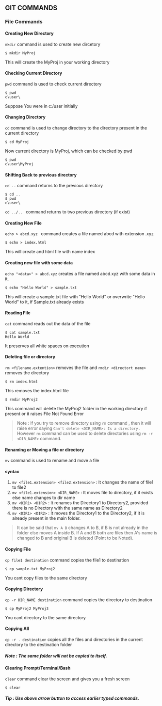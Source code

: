 ## GIT COMMANDS


### File Commands

#### Creating New Directory
```mkdir``` command is used to create new dircetory
```
$ mkdir MyProj

```
This will create the MyProj in your working directory

#### Checking Current Directory
```pwd``` command is used to check current directory
```
$ pwd
c\user\
```
Suppose You were in c:/user initially

#### Changing Directory
```cd``` command is used to change directory to the directory present in the current directory
```
$ cd MyProj
```
Now current directory is MyProj, which can be checked by pwd
```
$ pwd
c\user\MyProj
```

#### Shifting Back to previous directory
```cd ..``` command  returns to the previous directory
```
$ cd ..
$ pwd
c\user\
```
 ```cd ../.. ``` command returns to two previous directory (if exist) 

#### Creating New File
```echo > abcd.xyz ``` command creates a file named abcd with extension .xyz
```
$ echo > index.html
```
This will create and html file with name index

#### Creating new file with some data
``` echo "<data>" > abcd.xyz ``` creates a file named abcd.xyz with some data in it. 
```
$ echo "Hello World" > sample.txt
```
 This will create a sample.txt file with "Hello World" or overwrite "Hello World" to it, if Sample.txt already exists

#### Reading File
```cat``` command reads out the data of the file 
```
$ cat sample.txt
Hello World
```
It preserves all white spaces on execution

#### Deleting file or directory
```rm <filename.extention>``` removes the file and ```rmdir <directort name>``` removes the directory 
```
$ rm index.html
```
This removes the index.html file
```
$ rmdir MyProj2
```
This command will delete the MyProj2 folder in the working directory if present or it raises File Not Found Error
> Note : If you try to remove directory using ```rm``` command , then it will raise error saying ```Can't delete <DIR_NAME>: Is a directory``` .
However ```rm``` command can be used to delete directories using ```rm -r <DIR_NAME>``` command.

#### Renaming or Moving a file or directory
```mv``` command is used to rename and move a file
#### syntax
1.  ```mv <file1.extension> <file2.extension>``` : It changes the name of file1 to file2
2.  ```mv <file1.extension> <DIR_NAME>``` : It moves file to directory, if it exists else name changes to dir name
3. ```mv <DIR1> <DIR2>``` : It renames the Directory1 to Directory2, provided there is no Directory with the same name as Directory2
4. ```mv <DIR1> <DIR2>``` : It moves the Directory1 to the Directory2, if it is already present in the main folder.

> It can be said that ```mv A B``` changes A to B, if B is not already in the folder else moves A inside B.
If A and B both are files then A's name is changed to B and original B is deleted (Point to be Noted).


#### Copying File
```cp file1 destination``` command copies the file1 to destination 
```
$ cp sample.txt MyProj2
```
You cant copy files to the same directory

#### Copying Directory
```cp -r DIR_NAME destination``` command copies the directory to destination 
```
$ cp MyProj2 MyProj3
```
You cant directory to the same directory

#### Copying All
```cp -r . destination``` copies all the files and directories in the current directory to the destination folder
##### Note : The same folder will not be copied to itself.

#### Clearing Prompt/Terminal/Bash
```clear``` command clear the screen and gives you a fresh screen 
```
$ clear
```

##### Tip : Use above arrow button to access earlier typed commands.